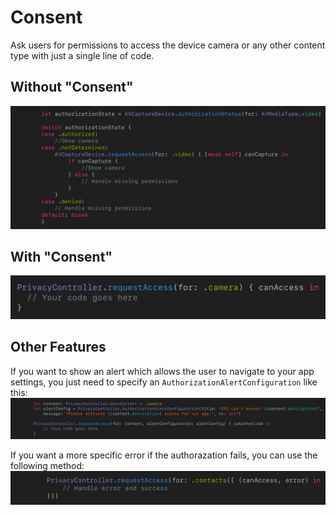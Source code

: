 # Consent

Ask users for permissions to access the device camera or any other content type with just a single line of code.

## Without "Consent"
![alt text](https://raw.githubusercontent.com/oliverkrakora/Consent/master/img/sample3.png)

## With "Consent"
![alt text](https://raw.githubusercontent.com/oliverkrakora/Consent/master/img/sample0.png)

## Other Features

If you want to show an alert which allows the user to navigate to your app settings, you just need to specify an `AuthorizationAlertConfiguration` like this:
![alt text](https://raw.githubusercontent.com/oliverkrakora/Consent/master/img/sample1.png)

If you want a more specific error if the authorazation fails, you can use the following method:
![alt text](https://raw.githubusercontent.com/oliverkrakora/Consent/master/img/sample2.png)

